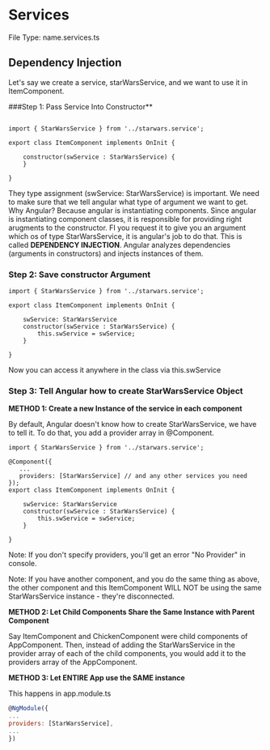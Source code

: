 # Services

File Type: name.services.ts

## Dependency Injection

Let's say we create a service, starWarsService, and we want to use it in ItemComponent.

###Step 1: Pass Service Into Constructor**

```

import { StarWarsService } from '../starwars.service';

export class ItemComponent implements OnInit {

	constructor(swService : StarWarsService) {
	}

}
```

They type assignment (swService: StarWarsService) is important. We need to make sure that we tell angular what type of argument we want to get. Why Angular? Because angular is instantiating components. Since angular is instantiating component classes, it is responsible for providing right arugments to the constructor. FI you request it to give you an argument which os of type StarWarsService, it is angular's job to do that. This is called **DEPENDENCY INJECTION**. Angular analyzes dependencies (arguments in constructors) and injects instances of them. 

### Step 2: Save constructor Argument

```
import { StarWarsService } from '../starwars.service';

export class ItemComponent implements OnInit {
	
	swService: StarWarsService
	constructor(swService : StarWarsService) {
		this.swService = swService;
	}

}
```

Now you can access it anywhere in the class via this.swService

### Step 3: Tell Angular how to create StarWarsService Object


**METHOD 1: Create a new Instance of the service in each component**

By default, Angular doesn't know how to create StarWarsService, we have to tell it. To do that, you add a provider array in @Component.

```
import { StarWarsService } from '../starwars.service';

@Component({
   ...
   providers: [StarWarsService] // and any other services you need
});
export class ItemComponent implements OnInit {
	
	swService: StarWarsService
	constructor(swService : StarWarsService) {
		this.swService = swService;
	}

}
```

Note: If you don't specify providers, you'll get an error "No Provider" in console.

Note: If you have another component, and you do the same thing as above, the other component and this ItemComponent WILL NOT be using the same StarWarsService instance - they're disconnected.


**METHOD 2: Let Child Components Share the Same Instance with Parent Component**


Say ItemComponent and ChickenComponent were child components of AppComponent. Then, instead of adding the StarWarsService in the provider array of each of the child components, you would add it to the providers array of the AppComponent.

**METHOD 3: Let ENTIRE App use the SAME instance**

This happens in app.module.ts

```javascript
@NgModule({
...
providers: [StarWarsService],
...
})
```




